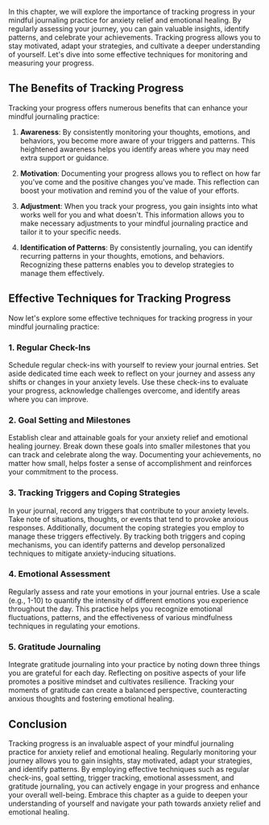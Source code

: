 
In this chapter, we will explore the importance of tracking progress in your mindful journaling practice for anxiety relief and emotional healing. By regularly assessing your journey, you can gain valuable insights, identify patterns, and celebrate your achievements. Tracking progress allows you to stay motivated, adapt your strategies, and cultivate a deeper understanding of yourself. Let's dive into some effective techniques for monitoring and measuring your progress.

The Benefits of Tracking Progress
---------------------------------

Tracking your progress offers numerous benefits that can enhance your mindful journaling practice:

1. **Awareness**: By consistently monitoring your thoughts, emotions, and behaviors, you become more aware of your triggers and patterns. This heightened awareness helps you identify areas where you may need extra support or guidance.

2. **Motivation**: Documenting your progress allows you to reflect on how far you've come and the positive changes you've made. This reflection can boost your motivation and remind you of the value of your efforts.

3. **Adjustment**: When you track your progress, you gain insights into what works well for you and what doesn't. This information allows you to make necessary adjustments to your mindful journaling practice and tailor it to your specific needs.

4. **Identification of Patterns**: By consistently journaling, you can identify recurring patterns in your thoughts, emotions, and behaviors. Recognizing these patterns enables you to develop strategies to manage them effectively.

Effective Techniques for Tracking Progress
------------------------------------------

Now let's explore some effective techniques for tracking progress in your mindful journaling practice:

### 1. Regular Check-Ins

Schedule regular check-ins with yourself to review your journal entries. Set aside dedicated time each week to reflect on your journey and assess any shifts or changes in your anxiety levels. Use these check-ins to evaluate your progress, acknowledge challenges overcome, and identify areas where you can improve.

### 2. Goal Setting and Milestones

Establish clear and attainable goals for your anxiety relief and emotional healing journey. Break down these goals into smaller milestones that you can track and celebrate along the way. Documenting your achievements, no matter how small, helps foster a sense of accomplishment and reinforces your commitment to the process.

### 3. Tracking Triggers and Coping Strategies

In your journal, record any triggers that contribute to your anxiety levels. Take note of situations, thoughts, or events that tend to provoke anxious responses. Additionally, document the coping strategies you employ to manage these triggers effectively. By tracking both triggers and coping mechanisms, you can identify patterns and develop personalized techniques to mitigate anxiety-inducing situations.

### 4. Emotional Assessment

Regularly assess and rate your emotions in your journal entries. Use a scale (e.g., 1-10) to quantify the intensity of different emotions you experience throughout the day. This practice helps you recognize emotional fluctuations, patterns, and the effectiveness of various mindfulness techniques in regulating your emotions.

### 5. Gratitude Journaling

Integrate gratitude journaling into your practice by noting down three things you are grateful for each day. Reflecting on positive aspects of your life promotes a positive mindset and cultivates resilience. Tracking your moments of gratitude can create a balanced perspective, counteracting anxious thoughts and fostering emotional healing.

Conclusion
----------

Tracking progress is an invaluable aspect of your mindful journaling practice for anxiety relief and emotional healing. Regularly monitoring your journey allows you to gain insights, stay motivated, adapt your strategies, and identify patterns. By employing effective techniques such as regular check-ins, goal setting, trigger tracking, emotional assessment, and gratitude journaling, you can actively engage in your progress and enhance your overall well-being. Embrace this chapter as a guide to deepen your understanding of yourself and navigate your path towards anxiety relief and emotional healing.
